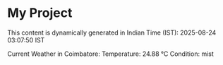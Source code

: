# My Project

This content is dynamically generated in Indian Time (IST): 2025-08-24 03:07:50 IST


Current Weather in Coimbatore:
Temperature: 24.88 °C
Condition: mist
